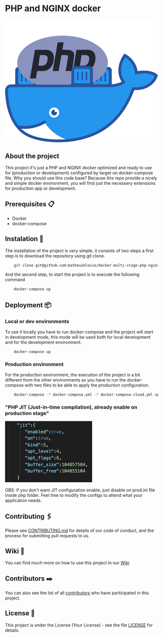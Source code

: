 # PHP and NGINX docker

![Image](docs/img/135923857-ee22eb05-a18f-47c9-a582-17271c89c488.png)

## About the project

This project it's just a PHP and NGINX docker optimized and ready to use for (production or development) configured by target on docker-compose file. Why you should use this code base? Because this repo provide a nicely and simple docker environment, you will find just the necessery extensions for production app or development.

## Prerequisites 📋

* Docker
* docker-compose

## Instalation 🔧

The installation of the project is very simple, it consists of two steps a first step is to download the repository using git clone.

```bash
    git clone git@github.com:matheusbloise/docker-multi-stage-php-nginx.git
```

And the second step, to start the project is to execute the following command

```bash
    docker-compose up
```

## Deployment 📦

### Local or dev environments

To use it locally you have to run docker-compose and the project will start in development mode, this mode will be used both for local development and for the development environment.

```bash
    docker-compose up
```

### Production environment

For the production environment, the execution of the project is a bit different from the other environments as you have to run the docker-compose with two files to be able to apply the production configuration.

```bash
    docker-compose -f docker-compose.yml -f docker-compose-cloud.yml up
```

### "PHP JIT (Just-in-time compilation), already enable on production stage"
![Jit](docs/img/235623857-ff32eb05-a11f-4sp9-a382-64271h26c422.png "PHP JIT (Just-in-time compilation)")

OBS: If you don't want JIT configuration enable, just disable on prod.ini file inside php folder.
Feel free to modify the configs to attend what your application needs.

## Contributing 🖇️

Please see [CONTRIBUTING.md](https://gist.github.com/matheusbloise/xxxxxx) for details of our code of conduct, and the process for submitting pull requests to us.

## Wiki 📖

You can find much more on how to use this project in our [Wiki](https://github.com/matheusbloise/docker-multi-stage-php-nginx/wiki)

## Contributors ✒️

You can also see the list of all [contributors](https://github.com/matheusbloise/docker-multi-stage-php-nginx/graphs/contributors) who have participated in this project.

## License 📄

This project is under the License (Your License) - see the file [LICENSE](LICENSE) for details.

